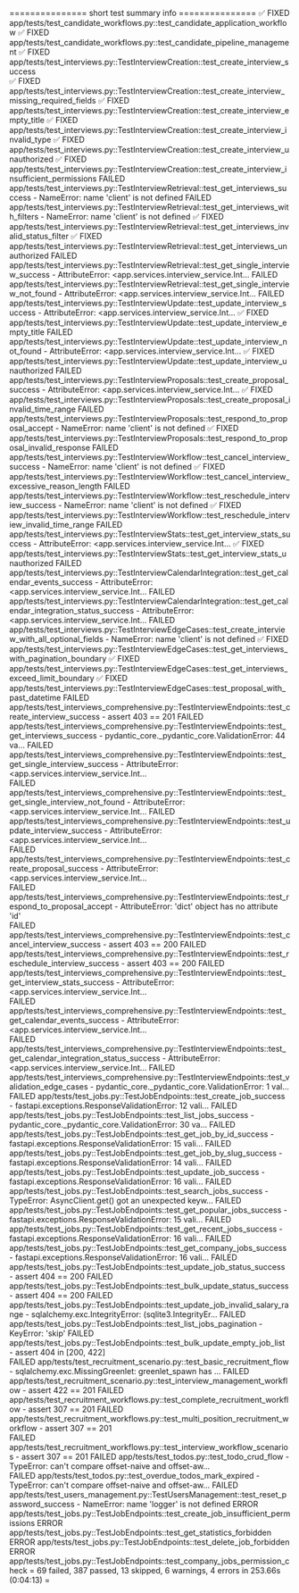 =============== short test summary info =============== 
✅ FIXED app/tests/test_candidate_workflows.py::test_candidate_application_workflow
✅ FIXED app/tests/test_candidate_workflows.py::test_candidate_pipeline_management
✅ FIXED app/tests/test_interviews.py::TestInterviewCreation::test_create_interview_success   
✅ FIXED app/tests/test_interviews.py::TestInterviewCreation::test_create_interview_missing_required_fields
✅ FIXED app/tests/test_interviews.py::TestInterviewCreation::test_create_interview_empty_title
✅ FIXED app/tests/test_interviews.py::TestInterviewCreation::test_create_interview_invalid_type
✅ FIXED app/tests/test_interviews.py::TestInterviewCreation::test_create_interview_unauthorized
✅ FIXED app/tests/test_interviews.py::TestInterviewCreation::test_create_interview_insufficient_permissions
FAILED app/tests/test_interviews.py::TestInterviewRetrieval::test_get_interviews_success - NameError: name 'client' is not defined
FAILED app/tests/test_interviews.py::TestInterviewRetrieval::test_get_interviews_with_filters - NameError: name 'client' is not defined
✅ FIXED app/tests/test_interviews.py::TestInterviewRetrieval::test_get_interviews_invalid_status_filter
✅ FIXED app/tests/test_interviews.py::TestInterviewRetrieval::test_get_interviews_unauthorized
FAILED app/tests/test_interviews.py::TestInterviewRetrieval::test_get_single_interview_success - AttributeError: <app.services.interview_service.Int...
FAILED app/tests/test_interviews.py::TestInterviewRetrieval::test_get_single_interview_not_found - AttributeError: <app.services.interview_service.Int...
FAILED app/tests/test_interviews.py::TestInterviewUpdate::test_update_interview_success - AttributeError: <app.services.interview_service.Int...
✅ FIXED app/tests/test_interviews.py::TestInterviewUpdate::test_update_interview_empty_title
FAILED app/tests/test_interviews.py::TestInterviewUpdate::test_update_interview_not_found - AttributeError: <app.services.interview_service.Int...
✅ FIXED app/tests/test_interviews.py::TestInterviewUpdate::test_update_interview_unauthorized
FAILED app/tests/test_interviews.py::TestInterviewProposals::test_create_proposal_success - AttributeError: <app.services.interview_service.Int...
✅ FIXED app/tests/test_interviews.py::TestInterviewProposals::test_create_proposal_invalid_time_range
FAILED app/tests/test_interviews.py::TestInterviewProposals::test_respond_to_proposal_accept - NameError: name 'client' is not defined
✅ FIXED app/tests/test_interviews.py::TestInterviewProposals::test_respond_to_proposal_invalid_response
FAILED app/tests/test_interviews.py::TestInterviewWorkflow::test_cancel_interview_success - NameError: name 'client' is not defined
✅ FIXED app/tests/test_interviews.py::TestInterviewWorkflow::test_cancel_interview_excessive_reason_length
FAILED app/tests/test_interviews.py::TestInterviewWorkflow::test_reschedule_interview_success - NameError: name 'client' is not defined
✅ FIXED app/tests/test_interviews.py::TestInterviewWorkflow::test_reschedule_interview_invalid_time_range
FAILED app/tests/test_interviews.py::TestInterviewStats::test_get_interview_stats_success - AttributeError: <app.services.interview_service.Int...
✅ FIXED app/tests/test_interviews.py::TestInterviewStats::test_get_interview_stats_unauthorized
FAILED app/tests/test_interviews.py::TestInterviewCalendarIntegration::test_get_calendar_events_success - AttributeError: <app.services.interview_service.Int...
FAILED app/tests/test_interviews.py::TestInterviewCalendarIntegration::test_get_calendar_integration_status_success - AttributeError: <app.services.interview_service.Int...
FAILED app/tests/test_interviews.py::TestInterviewEdgeCases::test_create_interview_with_all_optional_fields - NameError: name 'client' is not defined
✅ FIXED app/tests/test_interviews.py::TestInterviewEdgeCases::test_get_interviews_with_pagination_boundary
✅ FIXED app/tests/test_interviews.py::TestInterviewEdgeCases::test_get_interviews_exceed_limit_boundary
✅ FIXED app/tests/test_interviews.py::TestInterviewEdgeCases::test_proposal_with_past_datetime
FAILED app/tests/test_interviews_comprehensive.py::TestInterviewEndpoints::test_create_interview_success - assert 403 == 201
FAILED app/tests/test_interviews_comprehensive.py::TestInterviewEndpoints::test_get_interviews_success - pydantic_core._pydantic_core.ValidationError: 44 va...
FAILED app/tests/test_interviews_comprehensive.py::TestInterviewEndpoints::test_get_single_interview_success - AttributeError: <app.services.interview_service.Int...   
FAILED app/tests/test_interviews_comprehensive.py::TestInterviewEndpoints::test_get_single_interview_not_found - AttributeError: <app.services.interview_service.Int... 
FAILED app/tests/test_interviews_comprehensive.py::TestInterviewEndpoints::test_update_interview_success - AttributeError: <app.services.interview_service.Int...       
FAILED app/tests/test_interviews_comprehensive.py::TestInterviewEndpoints::test_create_proposal_success - AttributeError: <app.services.interview_service.Int...        
FAILED app/tests/test_interviews_comprehensive.py::TestInterviewEndpoints::test_respond_to_proposal_accept - AttributeError: 'dict' object has no attribute 'id'        
FAILED app/tests/test_interviews_comprehensive.py::TestInterviewEndpoints::test_cancel_interview_success - assert 403 == 200
FAILED app/tests/test_interviews_comprehensive.py::TestInterviewEndpoints::test_reschedule_interview_success - assert 403 == 200
FAILED app/tests/test_interviews_comprehensive.py::TestInterviewEndpoints::test_get_interview_stats_success - AttributeError: <app.services.interview_service.Int...    
FAILED app/tests/test_interviews_comprehensive.py::TestInterviewEndpoints::test_get_calendar_events_success - AttributeError: <app.services.interview_service.Int...    
FAILED app/tests/test_interviews_comprehensive.py::TestInterviewEndpoints::test_get_calendar_integration_status_success - AttributeError: <app.services.interview_service.Int...
FAILED app/tests/test_interviews_comprehensive.py::TestInterviewEndpoints::test_validation_edge_cases - pydantic_core._pydantic_core.ValidationError: 1 val...
FAILED app/tests/test_jobs.py::TestJobEndpoints::test_create_job_success - fastapi.exceptions.ResponseValidationError: 12 vali...
FAILED app/tests/test_jobs.py::TestJobEndpoints::test_list_jobs_success - pydantic_core._pydantic_core.ValidationError: 30 va...
FAILED app/tests/test_jobs.py::TestJobEndpoints::test_get_job_by_id_success - fastapi.exceptions.ResponseValidationError: 15 vali...
FAILED app/tests/test_jobs.py::TestJobEndpoints::test_get_job_by_slug_success - fastapi.exceptions.ResponseValidationError: 14 vali...
FAILED app/tests/test_jobs.py::TestJobEndpoints::test_update_job_success - fastapi.exceptions.ResponseValidationError: 16 vali...
FAILED app/tests/test_jobs.py::TestJobEndpoints::test_search_jobs_success - TypeError: AsyncClient.get() got an unexpected keyw...
FAILED app/tests/test_jobs.py::TestJobEndpoints::test_get_popular_jobs_success - fastapi.exceptions.ResponseValidationError: 15 vali...
FAILED app/tests/test_jobs.py::TestJobEndpoints::test_get_recent_jobs_success - fastapi.exceptions.ResponseValidationError: 16 vali...
FAILED app/tests/test_jobs.py::TestJobEndpoints::test_get_company_jobs_success - fastapi.exceptions.ResponseValidationError: 16 vali...
FAILED app/tests/test_jobs.py::TestJobEndpoints::test_update_job_status_success - assert 404 == 200
FAILED app/tests/test_jobs.py::TestJobEndpoints::test_bulk_update_status_success - assert 404 == 200
FAILED app/tests/test_jobs.py::TestJobEndpoints::test_update_job_invalid_salary_range - sqlalchemy.exc.IntegrityError: (sqlite3.IntegrityEr...
FAILED app/tests/test_jobs.py::TestJobEndpoints::test_list_jobs_pagination - KeyError: 'skip'
FAILED app/tests/test_jobs.py::TestJobEndpoints::test_bulk_update_empty_job_list - assert 404 in [200, 422]     
FAILED app/tests/test_recruitment_scenario.py::test_basic_recruitment_flow - sqlalchemy.exc.MissingGreenlet: greenlet_spawn has ...
FAILED app/tests/test_recruitment_scenario.py::test_interview_management_workflow - assert 422 == 201
FAILED app/tests/test_recruitment_workflows.py::test_complete_recruitment_workflow - assert 307 == 201
FAILED app/tests/test_recruitment_workflows.py::test_multi_position_recruitment_workflow - assert 307 == 201    
FAILED app/tests/test_recruitment_workflows.py::test_interview_workflow_scenarios - assert 307 == 201
FAILED app/tests/test_todos.py::test_todo_crud_flow - TypeError: can't compare offset-naive and offset-aw...    
FAILED app/tests/test_todos.py::test_overdue_todos_mark_expired - TypeError: can't compare offset-naive and offset-aw...
FAILED app/tests/test_users_management.py::TestUsersManagement::test_reset_password_success - NameError: name 'logger' is not defined
ERROR app/tests/test_jobs.py::TestJobEndpoints::test_create_job_insufficient_permissions
ERROR app/tests/test_jobs.py::TestJobEndpoints::test_get_statistics_forbidden
ERROR app/tests/test_jobs.py::TestJobEndpoints::test_delete_job_forbidden
ERROR app/tests/test_jobs.py::TestJobEndpoints::test_company_jobs_permission_check
= 69 failed, 387 passed, 13 skipped, 6 warnings, 4 errors in 253.66s (0:04:13) =
